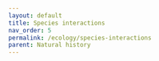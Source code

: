 ```yaml
---
layout: default
title: Species interactions
nav_order: 5
permalink: /ecology/species-interactions
parent: Natural history
---
```


